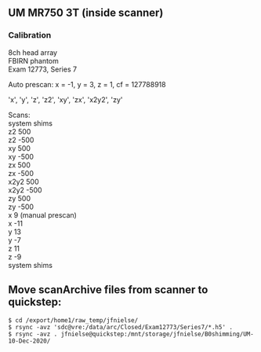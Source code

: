

## UM MR750 3T (inside scanner)


### Calibration

8ch head array  
FBIRN phantom  
Exam 12773, Series 7

Auto prescan: x = -1, y = 3, z = 1, cf = 127788918

'x', 'y', 'z', 'z2', 'xy', 'zx', 'x2y2', 'zy'

Scans:  
system shims  
z2 500  
z2 -500  
xy 500  
xy -500  
zx 500  
zx -500  
x2y2 500  
x2y2 -500  
zy 500  
zy -500  
x 9     (manual prescan)  
x -11  
y 13  
y -7  
z 11  
z -9  
system shims


## Move scanArchive files from scanner to quickstep:
```
$ cd /export/home1/raw_temp/jfnielse/
$ rsync -avz 'sdc@vre:/data/arc/Closed/Exam12773/Series7/*.h5' .
$ rsync -avz . jfnielse@quickstep:/mnt/storage/jfnielse/B0shimming/UM-10-Dec-2020/


